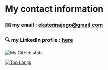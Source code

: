 # My contact information

### :envelope:  my email : ekaterinajego@gmail.com

### :mag:  my LinkedIn profile : [here](https://www.linkedin.com/in/ekaterina-j%C3%A9go/)

![My GitHub stats](https://github-readme-stats.vercel.app/api?username=ekaterinajego&hide=stars,prs,contribs)


[![Top Langs](https://github-readme-stats.vercel.app/api/top-langs/?username=ekaterinajego)](https://github.com/ekaterinajego/github-readme-stats)

